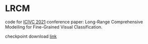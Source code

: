 # LRCM

code for [ICIVC 2021](http://www.icivc.org/index.html) conference paper: Long-Range Comprehensive Modeiling for Fine-Grained Visual Classification.

checkpoint download [link](https://drive.google.com/file/d/1tVHETGA_24P9oJwszOiQMK-2NElv_eed/view?usp=sharing)
